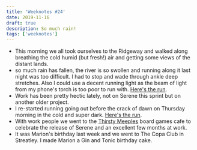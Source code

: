 ```yaml
---
title: 'Weeknotes #24'
date: 2019-11-16
draft: true
description: So much rain!
tags: ['weeknotes']
---
```


- This morning we all took ourselves to the Ridgeway and walked along breathing the cold humid (but fresh!) air and getting some views of the distant lands.
- so much rain has fallen, the river is so swollen and running along it last night was too difficult. I had to stop and wade through ankle deep stretches. Also I could use a decent running light as the beam of light from my phone's torch is too poor to run with. [Here's the run](https://www.strava.com/activities/2866812104).
- Work has been pretty hectic lately, not on Serene this sprint but on another older project.
- I re-started running going out before the crack of dawn on Thursday morning in the cold and super dark. [Here's the run](https://www.strava.com/activities/2863694614).
- With work people we went to the [Thirsty Meeples](https://thirstymeeples.co.uk/) board games cafe to celebrate the release of Serene and an excellent few months at work.
- It was Marion's birthday last week and we went to The Copa Club in Streatley. I made Marion a Gin and Tonic birthday cake.


